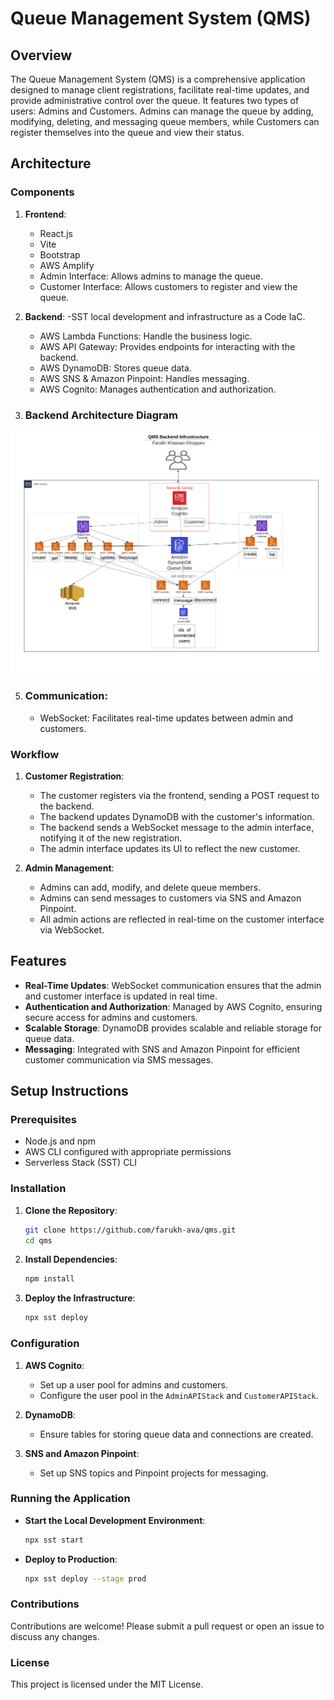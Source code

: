 # Queue Management System (QMS)

## Overview

The Queue Management System (QMS) is a comprehensive application designed to manage client registrations, facilitate real-time updates, and provide administrative control over the queue. It features two types of users: Admins and Customers. Admins can manage the queue by adding, modifying, deleting, and messaging queue members, while Customers can register themselves into the queue and view their status.

## Architecture

### Components

1. **Frontend**:
    - React.js
    - Vite
    - Bootstrap 
    - AWS Amplify 
    - Admin Interface: Allows admins to manage the queue.
    - Customer Interface: Allows customers to register and view the queue.

3. **Backend**:
     -SST local development and infrastructure as a Code IaC. 
    - AWS Lambda Functions: Handle the business logic.
    - AWS API Gateway: Provides endpoints for interacting with the backend.
    - AWS DynamoDB: Stores queue data.
    - AWS SNS & Amazon Pinpoint: Handles messaging.
    - AWS Cognito: Manages authentication and authorization.
4. ### Backend Architecture Diagram
<p align="center">
   <img src="https://github.com/Farukh-AVA/QMS/blob/main/packages/frontend/src/assets/AWS%20QMS%20Diagram.png"
</p>




5. ### Communication:
    - WebSocket: Facilitates real-time updates between admin and customers.

### Workflow

1. **Customer Registration**:
    - The customer registers via the frontend, sending a POST request to the backend.
    - The backend updates DynamoDB with the customer's information.
    - The backend sends a WebSocket message to the admin interface, notifying it of the new registration.
    - The admin interface updates its UI to reflect the new customer.

2. **Admin Management**:
    - Admins can add, modify, and delete queue members.
    - Admins can send messages to customers via SNS and Amazon Pinpoint.
    - All admin actions are reflected in real-time on the customer interface via WebSocket.

## Features

- **Real-Time Updates**: WebSocket communication ensures that the admin and customer interface is updated in real time.
- **Authentication and Authorization**: Managed by AWS Cognito, ensuring secure access for admins and customers.
- **Scalable Storage**: DynamoDB provides scalable and reliable storage for queue data.
- **Messaging**: Integrated with SNS and Amazon Pinpoint for efficient customer communication via SMS messages.

## Setup Instructions

### Prerequisites

- Node.js and npm
- AWS CLI configured with appropriate permissions
- Serverless Stack (SST) CLI

### Installation

1. **Clone the Repository**:
    ```bash
    git clone https://github.com/farukh-ava/qms.git
    cd qms
    ```

2. **Install Dependencies**:
    ```bash
    npm install
    ```

3. **Deploy the Infrastructure**:
    ```bash
    npx sst deploy
    ```

### Configuration

1. **AWS Cognito**:
    - Set up a user pool for admins and customers.
    - Configure the user pool in the `AdminAPIStack` and `CustomerAPIStack`.

2. **DynamoDB**:
    - Ensure tables for storing queue data and connections are created.
    
3. **SNS and Amazon Pinpoint**:
    - Set up SNS topics and Pinpoint projects for messaging.

### Running the Application

- **Start the Local Development Environment**:
    ```bash
    npx sst start
    ```

- **Deploy to Production**:
    ```bash
    npx sst deploy --stage prod
    ```

### Contributions
Contributions are welcome! Please submit a pull request or open an issue to discuss any changes.

### License
This project is licensed under the MIT License.


